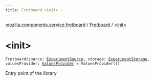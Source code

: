 ```yaml
---
title: Fretboard.<init> - 
---
```


[mozilla.components.service.fretboard](../index.html) / [Fretboard](index.html) / [&lt;init&gt;](./-init-.html)

# &lt;init&gt;

`Fretboard(source: `[`ExperimentSource`](../-experiment-source/index.html)`, storage: `[`ExperimentStorage`](../-experiment-storage/index.html)`, valuesProvider: `[`ValuesProvider`](../-values-provider/index.html)` = ValuesProvider())`

Entry point of the library

